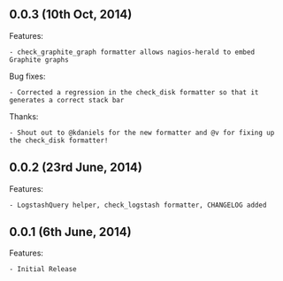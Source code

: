 ## 0.0.3 (10th Oct, 2014)

Features:

    - check_graphite_graph formatter allows nagios-herald to embed Graphite graphs

Bug fixes:

    - Corrected a regression in the check_disk formatter so that it generates a correct stack bar

Thanks:

    - Shout out to @kdaniels for the new formatter and @v for fixing up the check_disk formatter!

## 0.0.2 (23rd June, 2014)

Features:

    - LogstashQuery helper, check_logstash formatter, CHANGELOG added 
    
## 0.0.1 (6th June, 2014)

Features:

    - Initial Release
